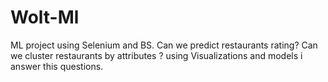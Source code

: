 # Wolt-Ml
ML project using Selenium and BS.
Can we predict restaurants rating?
Can we cluster restaurants by attributes ?
using Visualizations and models i answer this questions.
